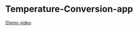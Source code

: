 # Temperature-Conversion-app

[!Demo video](https://drive.google.com/file/d/1qttlwJJDuv8LqeiS_bibxumN55pNqtik/view?usp=sharing)